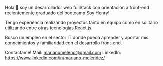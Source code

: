 

Hola!👋 soy un desarrollador web fullStack con orientación a front-end recientemente graduado del bootcamp Soy Henry!

Tengo experiencia realizando proyectos tanto en equipo como en solitario utilizando entre otras tecnologías React.js

Busco un empleo en el sector IT donde pueda aprender y aportar mis conocimientos y familiaridad con el desarrollo front-end.

Contactame!
Mail: marianomelend@gmail.com
LinkedIn: https://www.linkedin.com/in/mariano-melendez/
